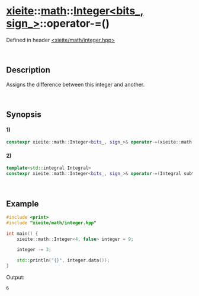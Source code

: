 # [xieite](../../../../../xieite.md)\:\:[math](../../../../../math.md)\:\:[Integer<bits_, sign_>](../../../../integer.md)\:\:operator-=\(\)
Defined in header [<xieite/math/integer.hpp>](../../../../../../../include/xieite/math/integer.hpp)

&nbsp;

## Description
Assigns the difference between this integer and another.

&nbsp;

## Synopsis
#### 1)
```cpp
constexpr xieite::math::Integer<bits_, sign_>& operator-=(xieite::math::Integer<bits_, sign_> subtrahend) noexcept;
```
#### 2)
```cpp
template<std::integral Integral>
constexpr xieite::math::Integer<bits_, sign_>& operator-=(Integral subtrahend) noexcept;
```

&nbsp;

## Example
```cpp
#include <print>
#include "xieite/math/integer.hpp"

int main() {
    xieite::math::Integer<4, false> integer = 9;

    integer -= 3;

    std::println("{}", integer.data());
}
```
Output:
```
6
```
